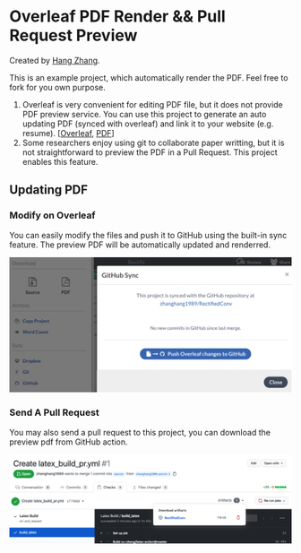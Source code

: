 # Overleaf PDF Render && Pull Request Preview

Created by [Hang Zhang](https://hangzhang.org/).

This is an example project, which automatically render the PDF. Feel free to fork for you own purpose. 

1. Overleaf is very convenient for editing PDF file, but it does not provide PDF preview service. You can use this project to generate an auto updating PDF (synced with overleaf) and link it to your website (e.g. resume). [[Overleaf](https://www.overleaf.com/read/vjrwssthsjzp), [PDF](https://hangzhang.org/RectifiedConv/RectifiedConv.pdf)]
2. Some researchers enjoy using git to collaborate paper writting, but it is not straightforward to preview the PDF in a Pull Request. This project enables this feature. 

## Updating PDF



### Modify on Overleaf
You can easily modify the files and push it to GitHub using the built-in sync feature. The preview PDF will be automatically updated and renderred.

![](./fig/overleaf.png)


### Send A Pull Request
You may also send a pull request to this project, you can download the preview pdf from GitHub action.

![](./fig/pull_request.png)



